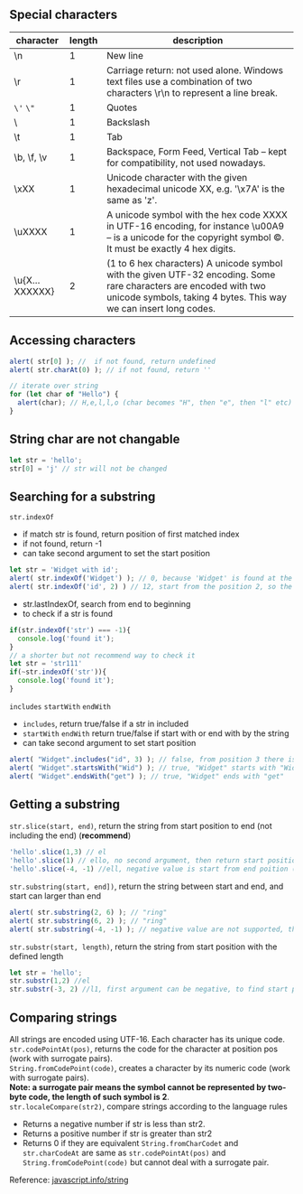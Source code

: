## Special characters

character | length|  description
-- | -- | --
\n | 1 |	New line
\r | 1 | 	Carriage return: not used alone. Windows text files use a combination of two characters \r\n to represent a line break.
`\'`  `\"` | 1 |	Quotes
\\	| 1 | Backslash
\t |	1 | Tab
\b, \f, \v	| 1 |  Backspace, Form Feed, Vertical Tab – kept for compatibility, not used nowadays.
\xXX	| 1 | Unicode character with the given hexadecimal unicode XX, e.g. '\x7A' is the same as 'z'.
\uXXXX | 1 |  A unicode symbol with the hex code XXXX in UTF-16 encoding, for instance \u00A9 – is a unicode for the copyright symbol ©. It must be exactly 4 hex digits.
\u{X…XXXXXX} | 2 | (1 to 6 hex characters)	A unicode symbol with the given UTF-32 encoding. Some rare characters are encoded with two unicode symbols, taking 4 bytes. This way we can insert long codes.

## Accessing characters
```js
alert( str[0] ); //  if not found, return undefined
alert( str.charAt(0) ); // if not found, return ''
```
```js
// iterate over string
for (let char of "Hello") {
  alert(char); // H,e,l,l,o (char becomes "H", then "e", then "l" etc)
}
```

## String char are not changable
```js
let str = 'hello';
str[0] = 'j' // str will not be changed
```

## Searching for a substring
`str.indexOf`
  * if match str is found, return position of first matched index
  * if not found, return -1
  * can take second argument to set the start position
  ```js
  let str = 'Widget with id';
  alert( str.indexOf('Widget') ); // 0, because 'Widget' is found at the beginning
  alert( str.indexOf('id', 2) ) // 12, start from the position 2, so the first matched position is 12
  ```
  * str.lastIndexOf, search from end to beginning
  * to check if a str is found
  ```js
  if(str.indexOf('str') === -1){
    console.log('found it');
  }
  // a shorter but not recommend way to check it
  let str = 'str111'
  if(~str.indexOf('str')){
    console.log('found it');
  }
  ```
`includes` `startWith` `endWith`
 * `includes`, return true/false if a str in included
 * `startWith` `endWith` return true/false if start with or end with by the string
 * can take second argument to set start position
 ```js
 alert( "Widget".includes("id", 3) ); // false, from position 3 there is no "id"
 alert( "Widget".startsWith("Wid") ); // true, "Widget" starts with "Wid"
 alert( "Widget".endsWith("get") ); // true, "Widget" ends with "get"
 ```
## Getting a substring
`str.slice(start, end)`, return the string from start position to end (not including the end) (**recommend**)
```js
'hello'.slice(1,3) // el
'hello'.slice(1) // ello, no second argument, then return start position to end
'hello'.slice(-4, -1) //ell, negative value is start from end poition (-1)
```
`str.substring(start, end])`, return the string between start and end, and start can larger than end
```js
alert( str.substring(2, 6) ); // "ring"
alert( str.substring(6, 2) ); // "ring"
alert( str.substring(-4, -1) ); // negative value are not supported, they are treated as 0
```
`str.substr(start, length)`, return the string from start position with the defined length
```js
let str = 'hello';
str.substr(1,2) //el
str.substr(-3, 2) //l1, first argument can be negative, to find start point from end
```
## Comparing strings
All strings are encoded using UTF-16. Each character has its unique code.  
`str.codePointAt(pos)`, returns the code for the character at position pos (work with surrogate pairs).  
`String.fromCodePoint(code)`, creates a character by its numeric code (work with surrogate pairs).  
**Note: a surrogate pair means the symbol cannot be represented by two-byte code, the length of such symbol is 2**.  
`str.localeCompare(str2)`, compare strings according to the language rules
* Returns a negative number if str is less than str2.
* Returns a positive number if str is greater than str2
* Returns 0 if they are equivalent
`String.fromCharCodet` and `str.charCodeAt` are same as `str.codePointAt(pos)` and `String.fromCodePoint(code)` but cannot deal with a surrogate pair. 

Reference: [javascript.info/string](https://javascript.info/string)
